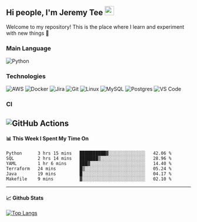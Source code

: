 ## Hi people, I'm Jeremy Tee <img src="https://media.giphy.com/media/hvRJCLFzcasrR4ia7z/giphy.gif" width="25px">

Welcome to my repository! This is the place where I learn and experiment with new things :rofl:

### Main Language
![Python](https://img.shields.io/badge/-Python-fff?&logo=python)

### Technologies

![AWS](https://img.shields.io/badge/-AWS-fff?&logo=Amazon-AWS&logoColor=232F3E)
![Docker](https://img.shields.io/badge/-Docker-fff?&logo=Docker)
![Jira](https://img.shields.io/badge/-Jira-fff?&logo=jira-software&logoColor=0052CC)
![Git](http://img.shields.io/badge/-Git-eee?style=flat-square&logo=git&logoColor=F05032)
![Linux](https://img.shields.io/badge/-Linux-fff?&logo=linux&logoColor=000)
![MySQL](https://img.shields.io/badge/mysql-fff.svg?logo=mysql&logoColor=000")
![Postgres](https://img.shields.io/badge/postgres-fff.svg?logo=postgresql&logoColor=white")
![VS Code](http://img.shields.io/badge/-VS%20Code-eee?style=flat-square&logo=visual-studio-code&logoColor=007ACC)

### CI
![GitHub Actions](https://img.shields.io/badge/githubactions-fff.svg?logo=githubactions&logoColor=white")
---

#### 📊 **This Week I Spent My Time On**
<!--START_SECTION:waka-->

```text
Python      3 hrs 15 mins   ██████████▓░░░░░░░░░░░░░░   42.06 %
SQL         2 hrs 14 mins   ███████▒░░░░░░░░░░░░░░░░░   28.96 %
YAML        1 hr 6 mins     ███▓░░░░░░░░░░░░░░░░░░░░░   14.40 %
Terraform   24 mins         █▒░░░░░░░░░░░░░░░░░░░░░░░   05.24 %
Java        19 mins         █░░░░░░░░░░░░░░░░░░░░░░░░   04.17 %
Makefile    9 mins          ▓░░░░░░░░░░░░░░░░░░░░░░░░   02.10 %
```

<!--END_SECTION:waka-->


---

#### 📈 **Github Stats**
[![Top Langs](https://github-readme-stats.vercel.app/api?username=jeremytee97&show_icons=true&count_private=true&hide_title=true&include_all_commits=true)](https://github.com/jeremytee97)
